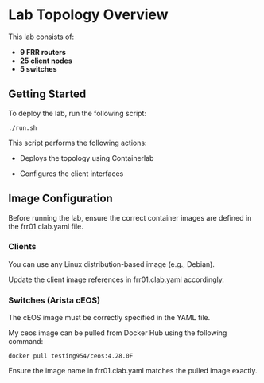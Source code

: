 # Lab Topology Overview

This lab consists of:

- **9 FRR routers**
- **25 client nodes**
- **5 switches**

## Getting Started

To deploy the lab, run the following script:

    ./run.sh
This script performs the following actions:

 - Deploys the topology using Containerlab

 - Configures the client interfaces

## Image Configuration
Before running the lab, ensure the correct container images are defined in the frr01.clab.yaml file.

### Clients
You can use any Linux distribution-based image (e.g., Debian).

Update the client image references in frr01.clab.yaml accordingly.

### Switches (Arista cEOS)
The cEOS image must be correctly specified in the YAML file.

My ceos image can be pulled from Docker Hub using the following command:

    docker pull testing954/ceos:4.28.0F

Ensure the image name in frr01.clab.yaml matches the pulled image exactly.
